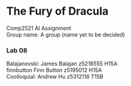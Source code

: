 # The Fury of Dracula
Comp2521 AI Assignment<br>
Group name: A group (name yet to be decided)<br>

### Lab 08
Balajanovski: James Balajan z5218555 H15A<br>
finnbutton Finn Button z5195012 H15A<br>
Coolloquial: Andrew Hu z5312116 T15B<br>
